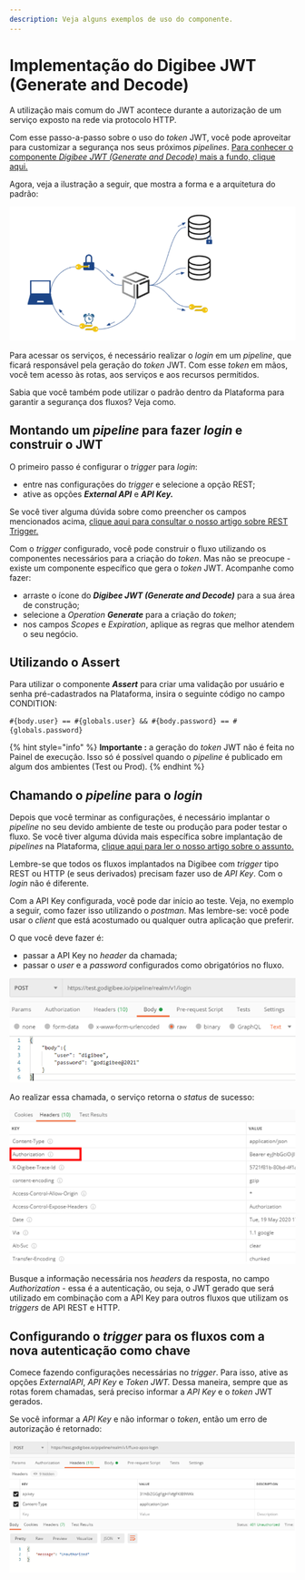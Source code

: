 ```yaml
---
description: Veja alguns exemplos de uso do componente.
---
```


# Implementação do Digibee JWT (Generate and Decode)

A utilização mais comum do JWT acontece durante a autorização de um serviço exposto na rede via protocolo HTTP.

Com esse passo-a-passo sobre o uso do _token_ JWT, você pode aproveitar para customizar a segurança nos seus próximos _pipelines_. [Para conhecer o componente _Digibee JWT (Generate and Decode)_ mais a fundo, clique aqui.](https://docs.digibee.com/documentation/v/pt-br/components/security-components/digibee-jwt)

Agora, veja a ilustração a seguir, que mostra a forma e a arquitetura do padrão:

![](<../../../.gitbook/assets/implementação jwt (1).png>)

Para acessar os serviços, é necessário realizar o _login_ em um _pipeline_, que ficará responsável pela geração do _token_ JWT. Com esse _token_ em mãos, você tem acesso às rotas, aos serviços e aos recursos permitidos.

Sabia que você também pode utilizar o padrão dentro da Plataforma para garantir a segurança dos fluxos? Veja como.

## Montando um _pipeline_ para fazer _login_ e construir o JWT <a href="#montando-um-pipeline-para-fazer-login-e-construir-o-jwt" id="montando-um-pipeline-para-fazer-login-e-construir-o-jwt"></a>

O primeiro passo é configurar o _trigger_ para _login_:

* entre nas configurações do _trigger_ e selecione a opção REST;
* ative as opções _**External API**_ e _**API Key.**_

Se você tiver alguma dúvida sobre como preencher os campos mencionados acima, [clique aqui para consultar o nosso artigo sobre REST Trigger.](https://docs.digibee.com/documentation/v/pt-br/components/triggers/rest-trigger)

Com o _trigger_ configurado, você pode construir o fluxo utilizando os componentes necessários para a criação do _token_. Mas não se preocupe - existe um componente específico que gera o _token_ JWT. Acompanhe como fazer:

* arraste o ícone do _**Digibee JWT (Generate and Decode)**_ para a sua área de construção;
* selecione a _Operation_ _**Generate**_ para a criação do _token_;
* nos campos _Scopes_ e _Expiration_, aplique as regras que melhor atendem o seu negócio.

## **Utilizando o Assert** <a href="#utilizando-o-assert" id="utilizando-o-assert"></a>

Para utilizar o componente _**Assert**_ para criar uma validação por usuário e senha pré-cadastrados na Plataforma, insira o seguinte código no campo CONDITION:

```
#{body.user} == #{globals.user} && #{body.password} == #{globals.password}
```

{% hint style="info" %}
**Importante :** a geração do _token_ JWT não é feita no Painel de execução. Isso só é possível quando o _pipeline_ é publicado em algum dos ambientes (Test ou Prod).
{% endhint %}

## Chamando o _pipeline_ para o _login_ <a href="#chamando-o-pipeline-para-o-login" id="chamando-o-pipeline-para-o-login"></a>

Depois que você terminar as configurações, é necessário implantar o _pipeline_ no seu devido ambiente de teste ou produção para poder testar o fluxo. Se você tiver alguma dúvida mais específica sobre implantação de _pipelines_ na Plataforma, [clique aqui para ler o nosso artigo sobre o assunto.](https://docs.digibee.com/documentation/v/pt-br/build/pipelines)

Lembre-se que todos os fluxos implantados na Digibee com _trigger_ tipo REST ou HTTP (e seus derivados) precisam fazer uso de _API Key_. Com o _login_ não é diferente.&#x20;

Com a API Key configurada, você pode dar início ao teste. Veja, no exemplo a seguir, como fazer isso utilizando o _postman_. Mas lembre-se: você pode usar o _client_ que está acostumado ou qualquer outra aplicação que preferir.

O que você deve fazer é:

* passar a API Key no _header_ da chamada;
* passar o _user_ e a _password_ configurados como obrigatórios no fluxo.

![](<../../../.gitbook/assets/image (1).png>)

Ao realizar essa chamada, o serviço retorna o _status_ de sucesso:

![](<../../../.gitbook/assets/image (1) (1).png>)

Busque a informação necessária nos _headers_ da resposta, no campo _Authorization_ - essa é a autenticação, ou seja, o JWT gerado que será utilizado em combinação com a API Key para outros fluxos que utilizam os _triggers_ de API REST e HTTP.

## Configurando o _trigger_ para os fluxos com a nova autenticação como chave <a href="#configurando-o-trigger-para-os-fluxos-com-a-nova-autenticao-como-chave" id="configurando-o-trigger-para-os-fluxos-com-a-nova-autenticao-como-chave"></a>

Comece fazendo configurações necessárias no _trigger_. Para isso, ative as opções _ExternalAPI_, _API Key_ e _Token JWT._ Dessa maneira, sempre que as rotas forem chamadas, será preciso informar a _API Key_ e o _token_ JWT gerados.

Se você informar a _API Key_ e não informar o _token_, então um erro de autorização é retornado:

![](<../../../.gitbook/assets/image (2) (1).png>)

